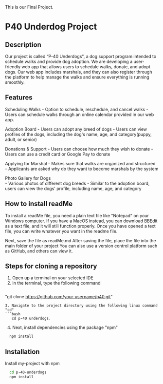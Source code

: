 This is our Final Project.
# P40 Underdog Project 

## Description
Our project is called “P-40 Underdogs", a dog support program intended to schedule walks and provide dog adoption. 
We are developing a user-friendly web app that allows users to schedule walks, donate, and adopt dogs. 
Our web app includes marshals, and they can also register through the platform to help manage the walks and ensure everything is running smoothly.

## Features
Scheduling Walks 
	- Option to schedule, reschedule, and cancel walks
	- Users can schedule walks through an online calendar provided in our web app.
	 
Adoption Board
	- Users can adopt any breed of dogs
	- Users can view profiles of the dogs, including the dog's name, age, and category(puppy, adult, or senior)
	
Donations & Support
	- Users can choose how much they wish to donate 
	- Users can use a credit card or Google Pay to donate 
	
Applying for Marshal
	- Makes sure that walks are organized and structured 
	- Applicants are asked why do they want to become marshals by the system
	
Photo Gallery for Dogs  
	- Various photos of different dog breeds 
	- Similar to the adoption board, users can view the dogs' profile, including name, age, and category
 

## How to install readMe
To install a readMe file, you need a plain text file like "Notepad" on your Windows computer.
If you have a MacOS instead, you can download BBEdit as a text file, and it will still function properly.
Once you have opened a text file, you can write whatever you want in the readme file.

Next, save the file as readMe.md
After saving the file, place the file into the main folder of your project
You can also use a version control platform such as GitHub, and others can view it.


## Steps for cloning a repository 
1. Open up a terminal on your selected IDE
2. In the terminal, type the following command
   ```bash
  "git clone https://github.com/your-username/p40.git"
```
3. Navigate to the project directory using the following linux command "cd"
```bash
   cd p-40 underdogs.
```
4. Next, install dependencies using the package "npm"
 ```bash
   npm install
```

## Installation
Install my-project with npm
```bash
  cd p-40-underdogs
  npm install
```

